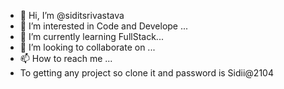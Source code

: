 - 👋 Hi, I’m @siditsrivastava
- 👀 I’m interested in Code and Develope ...
- 🌱 I’m currently learning FullStack...
- 💞️ I’m looking to collaborate on ...
- 📫 How to reach me ...
-  To getting any project so clone it and password is Sidii@2104

<!---
siditsrivastava/siditsrivastava is a ✨ special ✨ repository because its `README.md` (this file) appears on your GitHub profile.
You can click the Preview link to take a look at your changes.
--->
